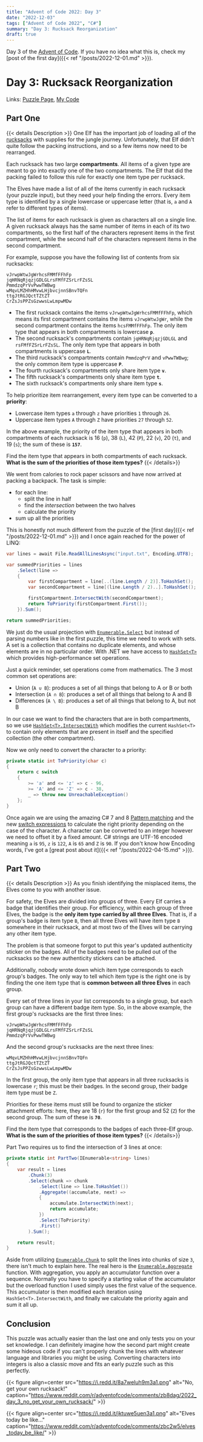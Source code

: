 ```yaml
---
title: "Advent of Code 2022: Day 3"
date: "2022-12-03"
tags: ["Advent of Code 2022", "C#"]
summary: "Day 3: Rucksack Reorganization"
draft: true
---
```


Day 3 of the [Advent of Code](https://adventofcode.com). If you have no idea what this is, check my [post of the first day]({{< ref "/posts/2022-12-01.md" >}}).

# Day 3: Rucksack Reorganization

Links: [Puzzle Page](https://adventofcode.com/2022/day/3), [My Code](https://github.com/erri120/advent-of-code-2022/tree/master/day-03)

## Part One

{{< details Description >}}
One Elf has the important job of loading all of the [rucksacks](https://en.wikipedia.org/wiki/Rucksack) with supplies for the jungle journey. Unfortunately, that Elf didn't quite follow the packing instructions, and so a few items now need to be rearranged.

Each rucksack has two large **compartments**. All items of a given type are meant to go into exactly one of the two compartments. The Elf that did the packing failed to follow this rule for exactly one item type per rucksack.

The Elves have made a list of all of the items currently in each rucksack (your puzzle input), but they need your help finding the errors. Every item type is identified by a single lowercase or uppercase letter (that is, `a` and `A` refer to different types of items).

The list of items for each rucksack is given as characters all on a single line. A given rucksack always has the same number of items in each of its two compartments, so the first half of the characters represent items in the first compartment, while the second half of the characters represent items in the second compartment.

For example, suppose you have the following list of contents from six rucksacks:

```text
vJrwpWtwJgWrhcsFMMfFFhFp
jqHRNqRjqzjGDLGLrsFMfFZSrLrFZsSL
PmmdzqPrVvPwwTWBwg
wMqvLMZHhHMvwLHjbvcjnnSBnvTQFn
ttgJtRGJQctTZtZT
CrZsJsPPZsGzwwsLwLmpwMDw
```

- The first rucksack contains the items `vJrwpWtwJgWrhcsFMMfFFhFp`, which means its first compartment contains the items `vJrwpWtwJgWr`, while the second compartment contains the items `hcsFMMfFFhFp`. The only item type that appears in both compartments is lowercase **`p`**.
- The second rucksack's compartments contain `jqHRNqRjqzjGDLGL` and `rsFMfFZSrLrFZsSL`. The only item type that appears in both compartments is uppercase **`L`**.
- The third rucksack's compartments contain `PmmdzqPrV` and `vPwwTWBwg`; the only common item type is uppercase **`P`**.
- The fourth rucksack's compartments only share item type **`v`**.
- The fifth rucksack's compartments only share item type **`t`**.
- The sixth rucksack's compartments only share item type **`s`**.

To help prioritize item rearrangement, every item type can be converted to a **priority**:

- Lowercase item types `a` through `z` have priorities `1` through `26`.
- Uppercase item types `A` through `Z` have priorities `27` through `52`.

In the above example, the priority of the item type that appears in both compartments of each rucksack is 16 (`p`), 38 (`L`), 42 (`P`), 22 (`v`), 20 (`t`), and 19 (`s`); the sum of these is **`157`**.

Find the item type that appears in both compartments of each rucksack. **What is the sum of the priorities of those item types?**
{{< /details>}}

We went from calories to rock paper scissors and have now arrived at packing a backpack. The task is simple:

- for each line:
    - split the line in half
    - find the _intersection_ between the two halves
    - calculate the priority
- sum up all the priorities

This is honestly not much different from the puzzle of the [first day]({{< ref "/posts/2022-12-01.md" >}}) and I once again reached for the power of LINQ:

```csharp
var lines = await File.ReadAllLinesAsync("input.txt", Encoding.UTF8);

var summedPriorities = lines
    .Select(line =>
    {
        var firstCompartment = line[..(line.Length / 2)].ToHashSet();
        var secondCompartment = line[(line.Length / 2)..].ToHashSet();

        firstCompartment.IntersectWith(secondCompartment);
        return ToPriority(firstCompartment.First());
    }).Sum();

return summedPriorities;
```

We just do the usual projection with [`Enumerable.Select`](https://learn.microsoft.com/en-us/dotnet/api/system.linq.enumerable.select) but instead of parsing numbers like in the first puzzle, this time we need to work with sets. A set is a collection that contains no duplicate elements, and whose elements are in no particular order. With .NET we have access to [`HashSet<T>`](https://learn.microsoft.com/en-us/dotnet/api/system.collections.generic.hashset-1) which provides high-performance set operations.

Just a quick reminder, set operations come from mathematics. The 3 most common set operations are:

- Union (`A ∪ B`): produces a set of all things that belong to A or B or both
- Intersection (`A ∩ B`): produces a set of all things that belong to A and B
- Differences (`A \ B`): produces a set of all things that belong to A, but not B

In our case we want to find the characters that are in both compartments, so we use [`HashSet<T>.IntersectWith`](https://learn.microsoft.com/en-us/dotnet/api/system.collections.generic.hashset-1.intersectwith) which modifies the current `HashSet<T>` to contain only elements that are present in itself and the specified collection (the other compartment).

Now we only need to convert the character to a priority:

```csharp
private static int ToPriority(char c)
{
    return c switch
    {
        >= 'a' and <= 'z' => c - 96,
        >= 'A' and <= 'Z' => c - 38,
        _ => throw new UnreachableException()
    };
}
```

Once again we are using the amazing C# 7 and 8 [Pattern matching](https://learn.microsoft.com/en-US/dotnet/csharp/language-reference/operators/patterns) and the new [switch expressions](https://learn.microsoft.com/en-US/dotnet/csharp/language-reference/operators/switch-expression) to calculate the right priority depending on the case of the character. A character can be converted to an integer however we need to offset it by a fixed amount. C# strings are UTF-16 encoded meaning `a` is `95`, `z` is `122`, `A` is `65` and `Z` is `90`. If you don't know how Encoding words, I've got a [great post about it]({{< ref "/posts/2022-04-15.md" >}}).

## Part Two

{{< details Description >}}
As you finish identifying the misplaced items, the Elves come to you with another issue.

For safety, the Elves are divided into groups of three. Every Elf carries a badge that identifies their group. For efficiency, within each group of three Elves, the badge is the **only item type carried by all three Elves**. That is, if a group's badge is item type `B`, then all three Elves will have item type `B` somewhere in their rucksack, and at most two of the Elves will be carrying any other item type.

The problem is that someone forgot to put this year's updated authenticity sticker on the badges. All of the badges need to be pulled out of the rucksacks so the new authenticity stickers can be attached.

Additionally, nobody wrote down which item type corresponds to each group's badges. The only way to tell which item type is the right one is by finding the one item type that is **common between all three Elves** in each group.

Every set of three lines in your list corresponds to a single group, but each group can have a different badge item type. So, in the above example, the first group's rucksacks are the first three lines:

```
vJrwpWtwJgWrhcsFMMfFFhFp
jqHRNqRjqzjGDLGLrsFMfFZSrLrFZsSL
PmmdzqPrVvPwwTWBwg
```

And the second group's rucksacks are the next three lines:

```
wMqvLMZHhHMvwLHjbvcjnnSBnvTQFn
ttgJtRGJQctTZtZT
CrZsJsPPZsGzwwsLwLmpwMDw
```

In the first group, the only item type that appears in all three rucksacks is lowercase `r`; this must be their badges. In the second group, their badge item type must be `Z`.

Priorities for these items must still be found to organize the sticker attachment efforts: here, they are 18 (`r`) for the first group and 52 (`Z`) for the second group. The sum of these is **`70`**.

Find the item type that corresponds to the badges of each three-Elf group. **What is the sum of the priorities of those item types?**
{{< /details>}}

Part Two requires us to find the intersection of 3 lines at once:

```csharp
private static int PartTwo(IEnumerable<string> lines)
{
    var result = lines
        .Chunk(3)
        .Select(chunk => chunk
            .Select(line => line.ToHashSet())
            .Aggregate((accumulate, next) =>
            {
                accumulate.IntersectWith(next);
                return accumulate;
            })
            .Select(ToPriority)
            .First()
        ).Sum();

    return result;
}
```

Aside from utilizing [`Enumerable.Chunk`](https://learn.microsoft.com/en-us/dotnet/api/system.linq.enumerable.chunk) to split the lines into chunks of size `3`, there isn't much to explain here. The real hero is the [`Enumerable.Aggregate`](https://learn.microsoft.com/en-us/dotnet/api/system.linq.enumerable.aggregate) function. With aggregation, you apply an accumulator function over a sequence. Normally you have to specify a starting value of the accumulator but the overload function I used simply uses the first value of the sequence. This accumulator is then modified each iteration using `HashSet<T>.IntersectWith`, and finally we calculate the priority again and sum it all up.

## Conclusion

This puzzle was actually easier than the last one and only tests you on your set knowledge. I can definitely imagine how the second part might create some hideous code if you can't properly chunk the lines with whatever language and libraries you might be using. Converting characters into integers is also a classic move and fits an early puzzle such as this perfectly.

{{< figure align=center src="https://i.redd.it/8a7weluh9m3a1.png" alt="No, get your own rucksack!" caption="https://www.reddit.com/r/adventofcode/comments/zb8dag/2022_day_3_no_get_your_own_rucksack/" >}}

{{< figure align=center src="https://i.redd.it/jktuwe5uen3a1.png" alt="Elves today be like..." caption="https://www.reddit.com/r/adventofcode/comments/zbc2w5/elves_today_be_like/" >}}
